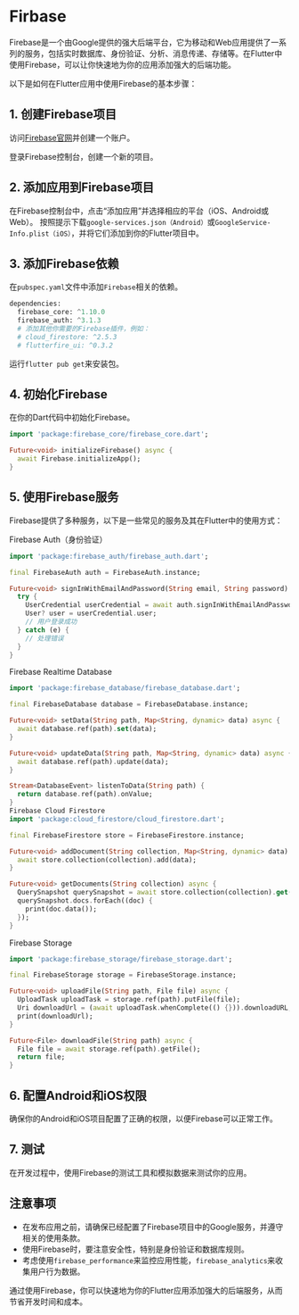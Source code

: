 # Firbase

Firebase是一个由Google提供的强大后端平台，它为移动和Web应用提供了一系列的服务，包括实时数据库、身份验证、分析、消息传递、存储等。在Flutter中使用Firebase，可以让你快速地为你的应用添加强大的后端功能。

以下是如何在Flutter应用中使用Firebase的基本步骤：

## 1. 创建Firebase项目

访问[Firebase官网](https://firebase.google.com/)并创建一个账户。

登录Firebase控制台，创建一个新的项目。

## 2. 添加应用到Firebase项目

在Firebase控制台中，点击“添加应用”并选择相应的平台（iOS、Android或Web）。
按照提示下载`google-services.json（Android）`或`GoogleService-Info.plist（iOS）`，并将它们添加到你的Flutter项目中。

## 3. 添加Firebase依赖

在`pubspec.yaml`文件中添加`Firebase`相关的依赖。

```python
dependencies:
  firebase_core: ^1.10.0
  firebase_auth: ^3.1.3
  # 添加其他你需要的Firebase插件，例如：
  # cloud_firestore: ^2.5.3
  # flutterfire_ui: ^0.3.2
```

运行`flutter pub get`来安装包。

## 4. 初始化Firebase

在你的Dart代码中初始化Firebase。

```dart
import 'package:firebase_core/firebase_core.dart';

Future<void> initializeFirebase() async {
  await Firebase.initializeApp();
}
```

## 5. 使用Firebase服务

Firebase提供了多种服务，以下是一些常见的服务及其在Flutter中的使用方式：

Firebase Auth（身份验证）

```dart
import 'package:firebase_auth/firebase_auth.dart';

final FirebaseAuth auth = FirebaseAuth.instance;

Future<void> signInWithEmailAndPassword(String email, String password) async {
  try {
    UserCredential userCredential = await auth.signInWithEmailAndPassword(email: email, password: password);
    User? user = userCredential.user;
    // 用户登录成功
  } catch (e) {
    // 处理错误
  }
}
```

Firebase Realtime Database

```dart
import 'package:firebase_database/firebase_database.dart';

final FirebaseDatabase database = FirebaseDatabase.instance;

Future<void> setData(String path, Map<String, dynamic> data) async {
  await database.ref(path).set(data);
}

Future<void> updateData(String path, Map<String, dynamic> data) async {
  await database.ref(path).update(data);
}

Stream<DatabaseEvent> listenToData(String path) {
  return database.ref(path).onValue;
}
Firebase Cloud Firestore
import 'package:cloud_firestore/cloud_firestore.dart';

final FirebaseFirestore store = FirebaseFirestore.instance;

Future<void> addDocument(String collection, Map<String, dynamic> data) async {
  await store.collection(collection).add(data);
}

Future<void> getDocuments(String collection) async {
  QuerySnapshot querySnapshot = await store.collection(collection).get();
  querySnapshot.docs.forEach((doc) {
    print(doc.data());
  });
}
```

Firebase Storage

```dart
import 'package:firebase_storage/firebase_storage.dart';

final FirebaseStorage storage = FirebaseStorage.instance;

Future<void> uploadFile(String path, File file) async {
  UploadTask uploadTask = storage.ref(path).putFile(file);
  Uri downloadUrl = (await uploadTask.whenComplete(() {})).downloadURL;
  print(downloadUrl);
}

Future<File> downloadFile(String path) async {
  File file = await storage.ref(path).getFile();
  return file;
}
```

## 6. 配置Android和iOS权限

确保你的Android和iOS项目配置了正确的权限，以便Firebase可以正常工作。

## 7. 测试

在开发过程中，使用Firebase的测试工具和模拟数据来测试你的应用。

## 注意事项

* 在发布应用之前，请确保已经配置了Firebase项目中的Google服务，并遵守相关的使用条款。
* 使用Firebase时，要注意安全性，特别是身份验证和数据库规则。
* 考虑使用`firebase_performance`来监控应用性能，`firebase_analytics`来收集用户行为数据。

通过使用Firebase，你可以快速地为你的Flutter应用添加强大的后端服务，从而节省开发时间和成本。
